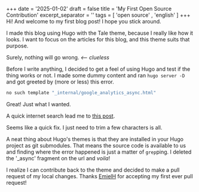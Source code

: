 +++
date = '2025-01-02'
draft = false
title = 'My First Open Source Contribution'
excerpt_separator = '<!--more-->'
tags = [ 'open source'
       , 'english'
       ]
+++
Hi! And welcome to my first blog post! I hope you stick around.

I made this blog using Hugo with the Tale theme, because I really like how it looks. I want to focus on the articles for this blog, and this theme suits that purpose.

Surely, nothing will go wrong. _<-- clueless_<!--more-->

Before I write anything, I decided to get a feel of using Hugo and test if the thing works or not. I made some dummy content and ran `hugo server -D` and got greeted by (more or less) this error.

```bash
no such template "_internal/google_analytics_async.html"
```

Great! Just what I wanted.

A quick internet search lead me to [this post](https://discourse.gohugo.io/t/build-error-on-v0-125-2-calling-internal-template-internal-google-analytics-async-html/49410). 

Seems like a quick fix. I just need to trim a few characters is all.

A neat thing about Hugo's themes is that they are installed in your Hugo project as git submodules. That means the source code is available to us and finding where the error happened is just a matter of `grep`ping. I deleted the '_async' fragment on the url and _voila_!

I realize I can contribute back to the theme and decided to make a pull request of my local changes. Thanks [EmielH](https://github.com/EmielH) for accepting my first ever pull request!

